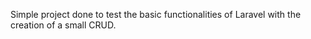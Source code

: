Simple project done to test the basic functionalities of Laravel with the creation of a small CRUD.
